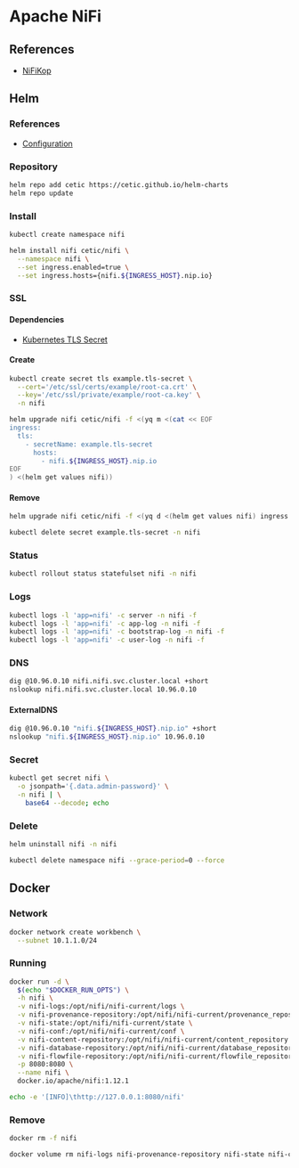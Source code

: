 # Apache NiFi

<!--
https://app.pluralsight.com/library/courses/building-deploying-monitoring-apache-nifi-dataflow/table-of-contents
-->

## References

- [NiFiKop](/nifikop.md)

## Helm

### References

- [Configuration](https://github.com/cetic/helm-nifi#configuration)

### Repository

```sh
helm repo add cetic https://cetic.github.io/helm-charts
helm repo update
```

### Install

```sh
kubectl create namespace nifi
```

```sh
helm install nifi cetic/nifi \
  --namespace nifi \
  --set ingress.enabled=true \
  --set ingress.hosts={nifi.${INGRESS_HOST}.nip.io}
```

### SSL

#### Dependencies

- [Kubernetes TLS Secret](/k8s-tls-secret.md)

#### Create

```sh
kubectl create secret tls example.tls-secret \
  --cert='/etc/ssl/certs/example/root-ca.crt' \
  --key='/etc/ssl/private/example/root-ca.key' \
  -n nifi
```

```sh
helm upgrade nifi cetic/nifi -f <(yq m <(cat << EOF
ingress:
  tls:
    - secretName: example.tls-secret
      hosts:
        - nifi.${INGRESS_HOST}.nip.io
EOF
) <(helm get values nifi))
```

#### Remove

```sh
helm upgrade nifi cetic/nifi -f <(yq d <(helm get values nifi) ingress.tls)

kubectl delete secret example.tls-secret -n nifi
```

### Status

```sh
kubectl rollout status statefulset nifi -n nifi
```

### Logs

```sh
kubectl logs -l 'app=nifi' -c server -n nifi -f
kubectl logs -l 'app=nifi' -c app-log -n nifi -f
kubectl logs -l 'app=nifi' -c bootstrap-log -n nifi -f
kubectl logs -l 'app=nifi' -c user-log -n nifi -f
```

### DNS

```sh
dig @10.96.0.10 nifi.nifi.svc.cluster.local +short
nslookup nifi.nifi.svc.cluster.local 10.96.0.10
```

#### ExternalDNS

```sh
dig @10.96.0.10 "nifi.${INGRESS_HOST}.nip.io" +short
nslookup "nifi.${INGRESS_HOST}.nip.io" 10.96.0.10
```

### Secret

```sh
kubectl get secret nifi \
  -o jsonpath='{.data.admin-password}' \
  -n nifi | \
    base64 --decode; echo
```

### Delete

```sh
helm uninstall nifi -n nifi

kubectl delete namespace nifi --grace-period=0 --force
```

## Docker

### Network

```sh
docker network create workbench \
  --subnet 10.1.1.0/24
```

### Running

```sh
docker run -d \
  $(echo "$DOCKER_RUN_OPTS") \
  -h nifi \
  -v nifi-logs:/opt/nifi/nifi-current/logs \
  -v nifi-provenance-repository:/opt/nifi/nifi-current/provenance_repository \
  -v nifi-state:/opt/nifi/nifi-current/state \
  -v nifi-conf:/opt/nifi/nifi-current/conf \
  -v nifi-content-repository:/opt/nifi/nifi-current/content_repository \
  -v nifi-database-repository:/opt/nifi/nifi-current/database_repository \
  -v nifi-flowfile-repository:/opt/nifi/nifi-current/flowfile_repository \
  -p 8080:8080 \
  --name nifi \
  docker.io/apache/nifi:1.12.1
```

```sh
echo -e '[INFO]\thttp://127.0.0.1:8080/nifi'
```

### Remove

```sh
docker rm -f nifi

docker volume rm nifi-logs nifi-provenance-repository nifi-state nifi-conf nifi-content-repository nifi-database-repository nifi-flowfile-repository
```
